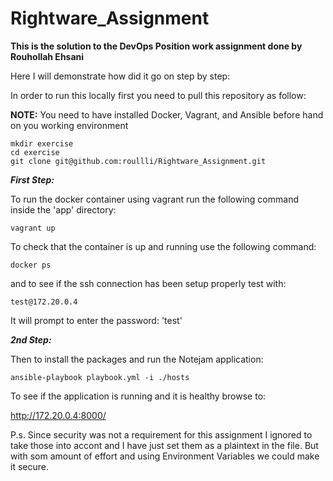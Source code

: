 # Rightware_Assignment

**This is the solution to the DevOps Position work assignment done by Rouhollah Ehsani**

Here I will demonstrate how did it go on step by step:

In order to run this locally first you need to pull this repository as follow:

**NOTE:** You need to have installed Docker, Vagrant, and Ansible before hand on you working environment

```
mkdir exercise
cd exercise
git clone git@github.com:roullli/Rightware_Assignment.git 
```

***First Step:***

To run the docker container using vagrant run the following command inside the 'app' directory:
```
vagrant up
```
To check that the container is up and running use the following command:
```
docker ps
```
and to see if the ssh connection has been setup properly test with: 
```
test@172.20.0.4
```
It will prompt to enter the password: 'test'

***2nd Step:***

Then to install the packages and run the Notejam application:
```
ansible-playbook playbook.yml -i ./hosts
```
To see if the application is running and it is healthy browse to:

http://172.20.0.4:8000/

P.s. Since security was not a requirement for this assignment I ignored to take those into accont and I have just set them as a plaintext in the file. But with som amount of effort and using Environment Variables we could make it secure.


